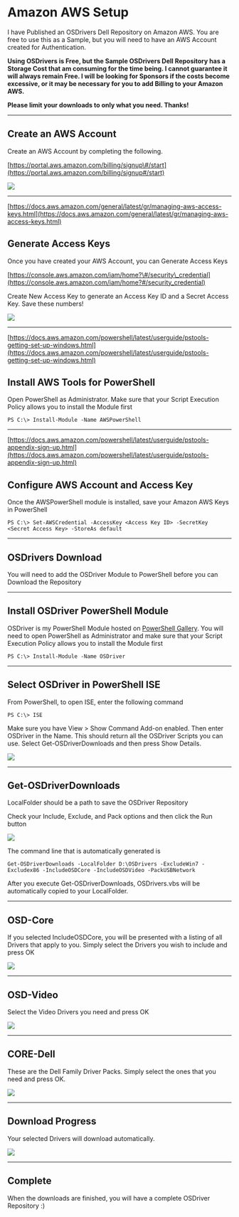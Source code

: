 # Amazon AWS Setup

I have Published an OSDrivers Dell Repository on Amazon AWS.  You are free to use this as a Sample, but you will need to have an AWS Account created for Authentication.

**Using OSDrivers is Free, but the Sample OSDrivers Dell Repository has a Storage Cost that am consuming for the time being.  I cannot guarantee it will always remain Free.  I will be looking for Sponsors if the costs become excessive, or it may be necessary for you to add Billing to your Amazon AWS.**

**Please limit your downloads to only what you need.  Thanks!**

---

## Create an AWS Account

Create an AWS Account by completing the following.

[https://portal.aws.amazon.com/billing/signup\#/start](https://portal.aws.amazon.com/billing/signup#/start)

![](/assets/2018-02-05_14-19-40.png)

---

[https://docs.aws.amazon.com/general/latest/gr/managing-aws-access-keys.html](https://docs.aws.amazon.com/general/latest/gr/managing-aws-access-keys.html)

## Generate Access Keys

Once you have created your AWS Account, you can Generate Access Keys

[https://console.aws.amazon.com/iam/home?\#/security\_credential](https://console.aws.amazon.com/iam/home?#/security_credential)

Create New Access Key to generate an Access Key ID and a Secret Access Key.  Save these numbers!

![](/assets/2018-02-05_14-23-31.png)

---

[https://docs.aws.amazon.com/powershell/latest/userguide/pstools-getting-set-up-windows.html](https://docs.aws.amazon.com/powershell/latest/userguide/pstools-getting-set-up-windows.html)

## Install AWS Tools for PowerShell

Open PowerShell as Administrator.  Make sure that your Script Execution Policy allows you to install the Module first

```
PS C:\> Install-Module -Name AWSPowerShell
```

---

[https://docs.aws.amazon.com/powershell/latest/userguide/pstools-appendix-sign-up.html](https://docs.aws.amazon.com/powershell/latest/userguide/pstools-appendix-sign-up.html)

## Configure AWS Account and Access Key

Once the AWSPowerShell module is installed, save your Amazon AWS Keys in PowerShell

```
PS C:\> Set-AWSCredential -AccessKey <Access Key ID> -SecretKey <Secret Access Key> -StoreAs default
```

---

## OSDrivers Download

You will need to add the OSDriver Module to PowerShell before you can Download the Repository

---

## Install OSDriver PowerShell Module

OSDriver is my PowerShell Module hosted on [PowerShell Gallery](https://www.powershellgallery.com/packages/OSDriver).  You will need to open PowerShell as Administrator and make sure that your Script Execution Policy allows you to install the Module first

```
PS C:\> Install-Module -Name OSDriver
```

---

## Select OSDriver in PowerShell ISE

From PowerShell, to open ISE, enter the following command

```
PS C:\> ISE
```

Make sure you have View &gt; Show Command Add-on enabled.  Then enter OSDriver in the Name.  This should return all the OSDriver Scripts you can use.  Select Get-OSDriverDownloads and then press Show Details.

![](/assets/2018-02-05_14-47-44.png)

---

## Get-OSDriverDownloads

LocalFolder should be a path to save the OSDriver Repository

Check your Include, Exclude, and Pack options and then click the Run button

![](/assets/2018-02-05_14-49-42.png)

The command line that is automatically generated is

```
Get-OSDriverDownloads -LocalFolder D:\OSDrivers -ExcludeWin7 -Excludex86 -IncludeOSDCore -IncludeOSDVideo -PackUSBNetwork
```

After you execute Get-OSDriverDownloads, OSDrivers.vbs will be automatically copied to your LocalFolder.

---

## OSD-Core

If you selected IncludeOSDCore, you will be presented with a listing of all Drivers that apply to you.  Simply select the Drivers you wish to include and press OK

![](/assets/2018-02-05_14-38-22.png)

---

## OSD-Video

Select the Video Drivers you need and press OK

![](/assets/2018-02-05_14-52-08.png)

---

## CORE-Dell

These are the Dell Family Driver Packs.  Simply select the ones that you need and press OK.

![](/assets/2018-02-05_14-55-32.png)

---

## Download Progress

Your selected Drivers will download automatically.

![](/assets/2018-02-05_14-57-10.png)

---

## Complete

When the downloads are finished, you will have a complete OSDriver Repository :\)

